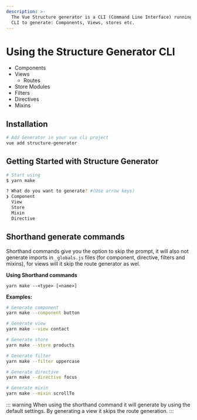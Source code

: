 ```yaml
---
description: >-
  The Vue Structure generator is a CLI (Command Line Interface) running in Vue
  CLI to generate: Components, Views, stores etc.
---
```


# Using the Structure Generator CLI

* Components
* Views
  * Routes
* Store Modules
* Filters
* Directives
* Mixins

## Installation

```bash
# Add Generator in your vue cli project
vue add structure-generator
```

## Getting Started with Structure Generator

```bash
# Start using
$ yarn make

? What do you want to generate? #(Use arrow keys)
❯ Component
  View
  Store
  Mixin
  Directive
```

## Shorthand generate commands

Shorthand commands give you the option to skip the prompt, it will also not generate imports in `_globals.js` files \(for component, directive, filters and mixins\), for views will it skip the route generator as wel.

**Using Shorthand commands**

```text
yarn make --<type> [<name>]  
```

**Examples:**

```bash
# Generate component
yarn make --component button
```

```bash
# Generate view
yarn make --view contact
```

```bash
# Generate store
yarn make --store products
```

```bash
# Generate filter
yarn make --filter uppercase
```

```bash
# Generate directive
yarn make --directive focus
```

```bash
# Generate mixin
yarn make --mixin scrollTo
```

::: warning
When using the shorthand command it will generate by using the default settings. By generating a view it skips the route generation.
:::
